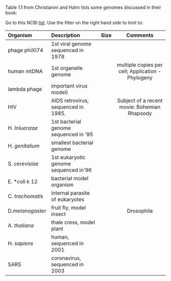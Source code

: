 Table 1.1 from Christianini and Hahn lists some genomes discussed in their book:

Go to this NCBI [list](https://www.ncbi.nlm.nih.gov/genome/browse/#!/overview/). Use the filter on the right hand side to limit to: 

| Organism      |Description                          |Size         |Comments                                         |
|:--------------|:------------------------------------|:------------|:-----------------------------------------------:|
|phage phiXI74  |1st viral genome sequenced in 1978   | 
|human mtDNA    |1st organelle genome                 |             | multiple copies per cell; Application -Phylogeny|
|lambda phage   |important virus model)               |             |
|HIV            |AIDS retrovirus, sequenced in 1985.  |             |Subject of a recent movie: Bohemian Rhapsody
|H. *Inluenzae* |1st bacterial genome sequenced in '95|
|H. *genitalium*|smallest bacterial genome            |
|S. *cerevisiae*|1st eukaryotic genome sequenced in'96|
|E. *coli k 12  | bacterial model organism            |
C. *trachomatis*|internal parasite of eukaryotes      |
|D.*melanogaster*| fruit fly, model insect            |             |Drosophila
A. *thaliana*   |thale cress, model plant
H. *sapiens*    |human, sequenced in 2001
SARS            |coronavirus, sequenced in 2003       |


